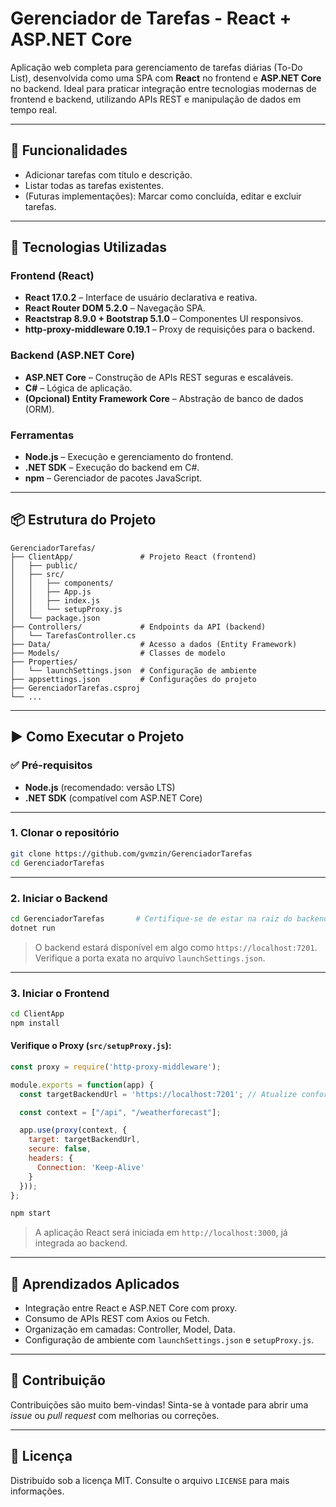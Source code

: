 # Gerenciador de Tarefas - React + ASP.NET Core

Aplicação web completa para gerenciamento de tarefas diárias (To-Do List), desenvolvida como uma SPA com **React** no frontend e **ASP.NET Core** no backend. Ideal para praticar integração entre tecnologias modernas de frontend e backend, utilizando APIs REST e manipulação de dados em tempo real.

---

## 🧠 Funcionalidades

* Adicionar tarefas com título e descrição.
* Listar todas as tarefas existentes.
* (Futuras implementações): Marcar como concluída, editar e excluir tarefas.

---

## 🚧 Tecnologias Utilizadas

### Frontend (React)

* **React 17.0.2** – Interface de usuário declarativa e reativa.
* **React Router DOM 5.2.0** – Navegação SPA.
* **Reactstrap 8.9.0 + Bootstrap 5.1.0** – Componentes UI responsivos.
* **http-proxy-middleware 0.19.1** – Proxy de requisições para o backend.

### Backend (ASP.NET Core)

* **ASP.NET Core** – Construção de APIs REST seguras e escaláveis.
* **C#** – Lógica de aplicação.
* **(Opcional) Entity Framework Core** – Abstração de banco de dados (ORM).

### Ferramentas

* **Node.js** – Execução e gerenciamento do frontend.
* **.NET SDK** – Execução do backend em C#.
* **npm** – Gerenciador de pacotes JavaScript.

---

## 📦 Estrutura do Projeto

```plaintext
GerenciadorTarefas/
├── ClientApp/               # Projeto React (frontend)
│   ├── public/
│   ├── src/
│   │   ├── components/
│   │   ├── App.js
│   │   ├── index.js
│   │   └── setupProxy.js
│   └── package.json
├── Controllers/             # Endpoints da API (backend)
│   └── TarefasController.cs
├── Data/                    # Acesso a dados (Entity Framework)
├── Models/                  # Classes de modelo
├── Properties/
│   └── launchSettings.json  # Configuração de ambiente
├── appsettings.json         # Configurações do projeto
├── GerenciadorTarefas.csproj
└── ...
```

---

## ▶️ Como Executar o Projeto

### ✅ Pré-requisitos

* **Node.js** (recomendado: versão LTS)
* **.NET SDK** (compatível com ASP.NET Core)

---

### 1. Clonar o repositório

```bash
git clone https://github.com/gvmzin/GerenciadorTarefas
cd GerenciadorTarefas
```

---

### 2. Iniciar o Backend

```bash
cd GerenciadorTarefas       # Certifique-se de estar na raiz do backend
dotnet run
```

> O backend estará disponível em algo como `https://localhost:7201`. Verifique a porta exata no arquivo `launchSettings.json`.

---

### 3. Iniciar o Frontend

```bash
cd ClientApp
npm install
```

#### Verifique o Proxy (`src/setupProxy.js`):

```js
const proxy = require('http-proxy-middleware');

module.exports = function(app) {
  const targetBackendUrl = 'https://localhost:7201'; // Atualize conforme necessário

  const context = ["/api", "/weatherforecast"];

  app.use(proxy(context, {
    target: targetBackendUrl,
    secure: false,
    headers: {
      Connection: 'Keep-Alive'
    }
  }));
};
```

```bash
npm start
```

> A aplicação React será iniciada em `http://localhost:3000`, já integrada ao backend.

---

## 🧠 Aprendizados Aplicados

* Integração entre React e ASP.NET Core com proxy.
* Consumo de APIs REST com Axios ou Fetch.
* Organização em camadas: Controller, Model, Data.
* Configuração de ambiente com `launchSettings.json` e `setupProxy.js`.

---

## 🤝 Contribuição

Contribuições são muito bem-vindas! Sinta-se à vontade para abrir uma *issue* ou *pull request* com melhorias ou correções.

---

## 📄 Licença

Distribuído sob a licença MIT. Consulte o arquivo `LICENSE` para mais informações.

